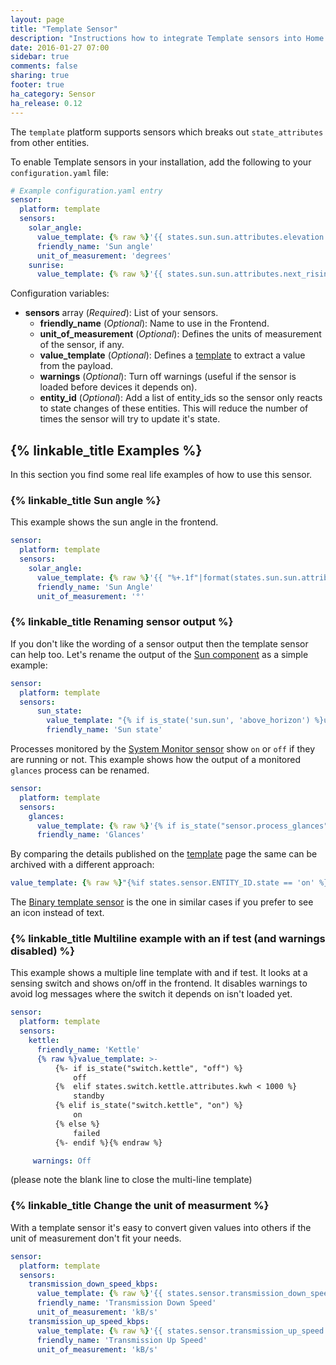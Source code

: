 ```yaml
---
layout: page
title: "Template Sensor"
description: "Instructions how to integrate Template sensors into Home Assistant."
date: 2016-01-27 07:00
sidebar: true
comments: false
sharing: true
footer: true
ha_category: Sensor
ha_release: 0.12
---
```


The `template` platform supports sensors which breaks out `state_attributes` from other entities.

To enable Template sensors in your installation, add the following to your `configuration.yaml` file:

```yaml
# Example configuration.yaml entry
sensor:
  platform: template
  sensors:
    solar_angle:
      value_template: {% raw %}'{{ states.sun.sun.attributes.elevation }}'{% endraw %}
      friendly_name: 'Sun angle'
      unit_of_measurement: 'degrees'
    sunrise:
      value_template: {% raw %}'{{ states.sun.sun.attributes.next_rising }}'{% endraw %}
```

Configuration variables:

- **sensors** array (*Required*): List of your sensors.
  - **friendly_name** (*Optional*): Name to use in the Frontend.
  - **unit_of_measurement** (*Optional*): Defines the units of measurement of the sensor, if any.
  - **value_template** (*Optional*): Defines a [template](/topics/templating/) to extract a value from the payload.
  - **warnings** (*Optional*): Turn off warnings (useful if the sensor is loaded before devices it depends on).
  - **entity_id** (*Optional*): Add a list of entity_ids so the sensor only reacts to state changes of these entities. This will reduce the number of times the sensor will try to update it's state.


## {% linkable_title Examples %}

In this section you find some real life examples of how to use this sensor.

### {% linkable_title Sun angle %}

This example shows the sun angle in the frontend.

```yaml
sensor:
  platform: template
  sensors:
    solar_angle:
      value_template: {% raw %}'{{ "%+.1f"|format(states.sun.sun.attributes.elevation) }}'{% endraw %}
      friendly_name: 'Sun Angle'
      unit_of_measurement: '°'
```

### {% linkable_title Renaming sensor output %}

If you don't like the wording of a sensor output then the template sensor can help too. Let's rename the output of the [Sun component](/components/sun/) as a simple example:

```yaml
sensor:
  platform: template
  sensors:
      sun_state:
        value_template: "{% if is_state('sun.sun', 'above_horizon') %}up{% else %}down{% endif %}"
        friendly_name: 'Sun state'
```

Processes monitored by the [System Monitor sensor](/components/sensor.systemmonitor/) show `on` or `off` if they are running or not. This example shows how the output of a monitored `glances` process can be renamed.

```yaml
sensor:
  platform: template
  sensors:
    glances:
      value_template: {% raw %}'{% if is_state("sensor.process_glances", "off") %}not running{% else %}running{% endif %}'{% endraw %}
      friendly_name: 'Glances'
```

By comparing the details published on the [template](/topics/templating/) page the same can be archived with a different approach: 

```yaml
value_template: {% raw %}"{%if states.sensor.ENTITY_ID.state == 'on' %}running{%elif states.switch.ENTITY_ID.state == 'off' %}not running{% endif %}"{% endraw %}
```

The [Binary template sensor](/components/binary_sensor.template/) is the one in similar cases if you prefer to see an icon instead of text.

### {% linkable_title Multiline example with an if test (and warnings disabled) %}

This example shows a multiple line template with and if test. It looks at a sensing switch and shows on/off in the frontend. It disables warnings to avoid log messages where the switch it depends on isn't loaded yet.

```yaml
sensor:
  platform: template
  sensors:
    kettle:
      friendly_name: 'Kettle'
      {% raw %}value_template: >-
          {%- if is_state("switch.kettle", "off") %}
              off
          {%  elif states.switch.kettle.attributes.kwh < 1000 %}
              standby
          {% elif is_state("switch.kettle", "on") %}
              on
          {% else %}
              failed
          {%- endif %}{% endraw %}

     warnings: Off
```

(please note the blank line to close the multi-line template)

### {% linkable_title Change the unit of measurment %}

With a template sensor it's easy to convert given values into others if the unit of measurement don't fit your needs.

```yaml
sensor:
  platform: template
  sensors:
    transmission_down_speed_kbps:
      value_template: {% raw %}'{{ states.sensor.transmission_down_speed.state | multiply(1024) }}'{% endraw %}
      friendly_name: 'Transmission Down Speed'
      unit_of_measurement: 'kB/s'
    transmission_up_speed_kbps:
      value_template: {% raw %}'{{ states.sensor.transmission_up_speed.state | multiply(1024) }}'{% endraw %}
      friendly_name: 'Transmission Up Speed'
      unit_of_measurement: 'kB/s'
```

